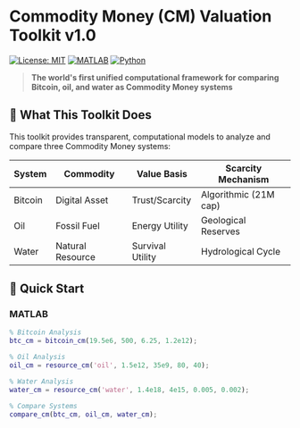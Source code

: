 # Commodity Money (CM) Valuation Toolkit v1.0

[![License: MIT](https://img.shields.io/badge/License-MIT-yellow.svg)](https://opensource.org/licenses/MIT)
[![MATLAB](https://img.shields.io/badge/MATLAB-Compatible-blue)](https://mathworks.com/)
[![Python](https://img.shields.io/badge/Python-Compatible-green)](https://python.org/)

> **The world's first unified computational framework for comparing Bitcoin, oil, and water as Commodity Money systems**

## 🎯 What This Toolkit Does

This toolkit provides transparent, computational models to analyze and compare three Commodity Money systems:

| **System** | **Commodity** | **Value Basis** | **Scarcity Mechanism** |
|------------|---------------|-----------------|------------------------|
| Bitcoin    | Digital Asset | Trust/Scarcity | Algorithmic (21M cap) |
| Oil        | Fossil Fuel  | Energy Utility | Geological Reserves |
| Water      | Natural Resource | Survival Utility | Hydrological Cycle |

## 🚀 Quick Start

### MATLAB
```matlab
% Bitcoin Analysis
btc_cm = bitcoin_cm(19.5e6, 500, 6.25, 1.2e12);

% Oil Analysis
oil_cm = resource_cm('oil', 1.5e12, 35e9, 80, 40);

% Water Analysis
water_cm = resource_cm('water', 1.4e18, 4e15, 0.005, 0.002);

% Compare Systems
compare_cm(btc_cm, oil_cm, water_cm);
